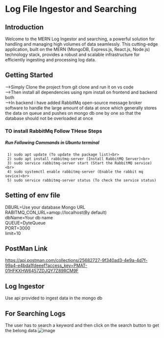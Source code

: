 # Log File Ingestor and Searching
## Introduction
Welcome to the MERN Log Ingestor and searching, a powerful solution for handling and managing high volumes of data seamlessly. This cutting-edge application, built on the MERN (MongoDB, Express.js, React.js, Node.js) technology stack, provides a robust and scalable infrastructure for efficiently ingesting and processing log data.
## Getting Started
-->Simply Clone the project from git clone and run it on vs code<br>
-->Then install all dependencies using npm install on frontend and backend both<br>
-->In backend i have added RabbitMq open-source message broker software to handle the large amount of data at once which generally stores the data on queue and pushes on mongo db one by one so that the database should not be overloaded at once
### TO install RabbitMq Follow THese Steps
 ##### Run Following Commands in Ubuntu terminal
     1) sudo apt update (To update the package list)<br>
     2) sudo apt install rabbitmq-server (Install RabbitMQ Server)<br>
     3) sudo service rabbitmq-server start (Start the RabbitMQ service)<br>
     4) sudo systemctl enable rabbitmq-server (Enable the rabbit mq sevice)<br>
     5) sudo service rabbitmq-server status (To check the service status)
## Setting of env file 
DBURL=Use your database Mongo URL<br>
RABITMQ_CON_URL=amqp://localhost(By default)<br>
dbName=Your db name<br>
QUEUE=DyteQueue<br>
PORT=3000<br>
limit=10<br>
## PostMan Link
https://api.postman.com/collections/25682727-9f340ad3-4e9a-4d7f-99a4-e4bda1fdeeef?access_key=PMAT-01HFKXHW6457ZDJQY7Z89RCM9F
## Log Ingestor
Use api provided to ingest data in the mongo db
## For Searching Logs
The user has to search a keyword and then click on the search button to get  the belong data
![image](https://github.com/dyte-submissions/november-2023-hiring-omsingh4321/assets/110286904/54525053-6ee2-4b6b-a760-ebc58a5fd275)
